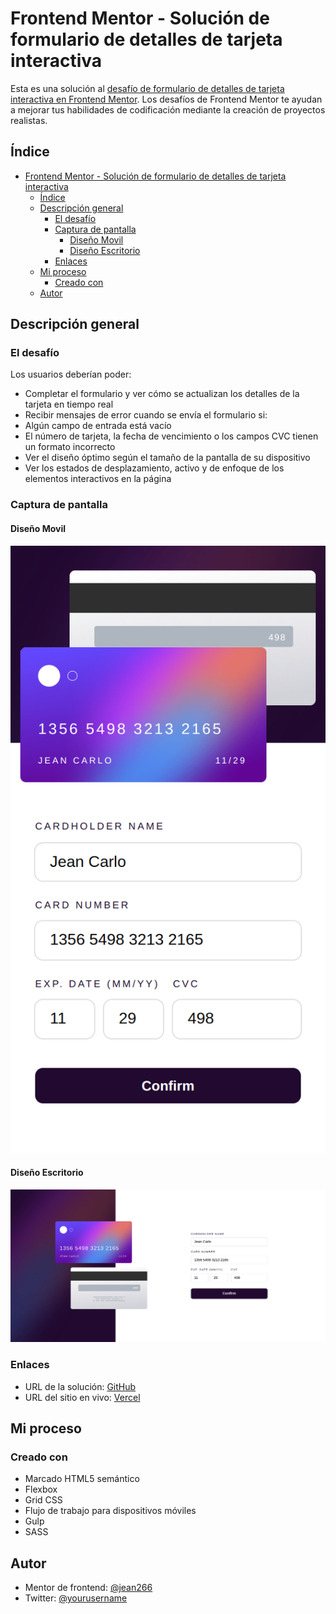 # Frontend Mentor - Solución de formulario de detalles de tarjeta interactiva

Esta es una solución al [desafío de formulario de detalles de tarjeta interactiva en Frontend Mentor](https://www.frontendmentor.io/challenges/interactive-card-details-form-XpS8cKZDWw). Los desafíos de Frontend Mentor te ayudan a mejorar tus habilidades de codificación mediante la creación de proyectos realistas.

## Índice

- [Frontend Mentor - Solución de formulario de detalles de tarjeta interactiva](#frontend-mentor---solución-de-formulario-de-detalles-de-tarjeta-interactiva)
  - [Índice](#índice)
  - [Descripción general](#descripción-general)
    - [El desafío](#el-desafío)
    - [Captura de pantalla](#captura-de-pantalla)
      - [Diseño Movil](#diseño-movil)
      - [Diseño Escritorio](#diseño-escritorio)
    - [Enlaces](#enlaces)
  - [Mi proceso](#mi-proceso)
    - [Creado con](#creado-con)
  - [Autor](#autor)

## Descripción general

### El desafío

Los usuarios deberían poder:

- Completar el formulario y ver cómo se actualizan los detalles de la tarjeta en tiempo real
- Recibir mensajes de error cuando se envía el formulario si:
- Algún campo de entrada está vacío
- El número de tarjeta, la fecha de vencimiento o los campos CVC tienen un formato incorrecto
- Ver el diseño óptimo según el tamaño de la pantalla de su dispositivo
- Ver los estados de desplazamiento, activo y de enfoque de los elementos interactivos en la página

### Captura de pantalla

#### Diseño Movil
![](./Mobile-desing.png)

#### Diseño Escritorio
![](./Desktop-desing.png)

### Enlaces

- URL de la solución: [GitHub](https://github.com/jean266/formulario_tarjeta_bancaria)
- URL del sitio en vivo: [Vercel](https://formulario-tarjeta-bancaria.vercel.app/)

## Mi proceso

### Creado con

- Marcado HTML5 semántico
- Flexbox
- Grid CSS
- Flujo de trabajo para dispositivos móviles
- Gulp
- SASS

## Autor

- Mentor de frontend: [@jean266](https://www.frontendmentor.io/profile/jean266)
- Twitter: [@yourusername](https://www.twitter.com/)

